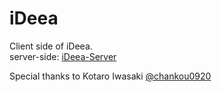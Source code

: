 # iDeea
Client side of iDeea.  
server-side: [iDeea-Server](https://github.com/gentom/iDeea-Server)   

Special thanks to Kotaro Iwasaki [@chankou0920](https://github.com/chankou0920) 